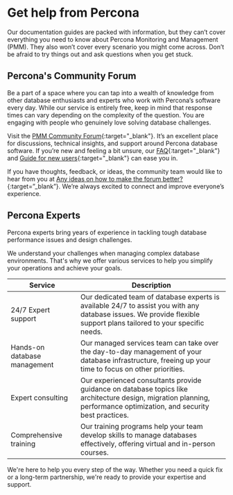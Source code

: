 # Get help from Percona

Our documentation guides are packed with information, but they can’t cover everything you need to know about Percona Monitoring and Management (PMM). They also won’t cover every scenario you might come across. Don’t be afraid to try things out and ask questions when you get stuck.

## Percona's Community Forum

Be a part of a space where you can tap into a wealth of knowledge from other database enthusiasts and experts who work with Percona’s software every day. While our service is entirely free, keep in mind that response times can vary depending on the complexity of the question. You are engaging with people who genuinely love solving database challenges.


Visit the [PMM Community Forum](https://forums.percona.com/c/percona-monitoring-and-management-pmm/30/all){:target="_blank"}. It’s an excellent place for discussions, technical insights, and support around Percona database software. If you’re new and feeling a bit unsure, our [FAQ](https://forums.percona.com/faq){:target="_blank"} and [Guide for new users](https://forums.percona.com/t/faq-guide-for-new-users/8562){:target="_blank"} can ease you in.

If you have thoughts, feedback, or ideas, the community team would like to hear from you at [Any ideas on how to make the forum better?](https://forums.percona.com/t/any-ideas-on-how-to-make-the-forum-better/11522){:target=”_blank”}. We’re always excited to connect and improve everyone’s experience.

## Percona Experts

Percona experts bring years of experience in tackling tough database performance issues and design challenges.

<div data-tf-live="01JKGYABNVYHQ8A91QNW69A9TP"></div><script src="//embed.typeform.com/next/embed.js"></script>

We understand your challenges when managing complex database environments. That's why we offer various services to help you simplify your operations and achieve your goals.

| Service                    | Description                                                                                                                                                           |
|----------------------------|-----------------------------------------------------------------------------------------------------------------------------------------------------------------------|
| 24/7 Expert support        | Our dedicated team of database experts is available 24/7 to assist you with any database issues. We provide flexible support plans tailored to your specific needs.   |
| Hands-on database management | Our managed services team can take over the day-to-day management of your database infrastructure, freeing up your time to focus on other priorities.               |
| Expert consulting          | Our experienced consultants provide guidance on database topics like architecture design, migration planning, performance optimization, and security best practices.  |
| Comprehensive training     | Our training programs help your team develop skills to manage databases effectively, offering virtual and in-person courses.                                          |

We're here to help you every step of the way. Whether you need a quick fix or a long-term partnership, we're ready to provide your expertise and support.
